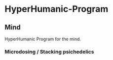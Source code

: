 # HyperHumanic-Program

## Mind

HyperHumanic Program for the mind.

### Microdosing / Stacking psichedelics

